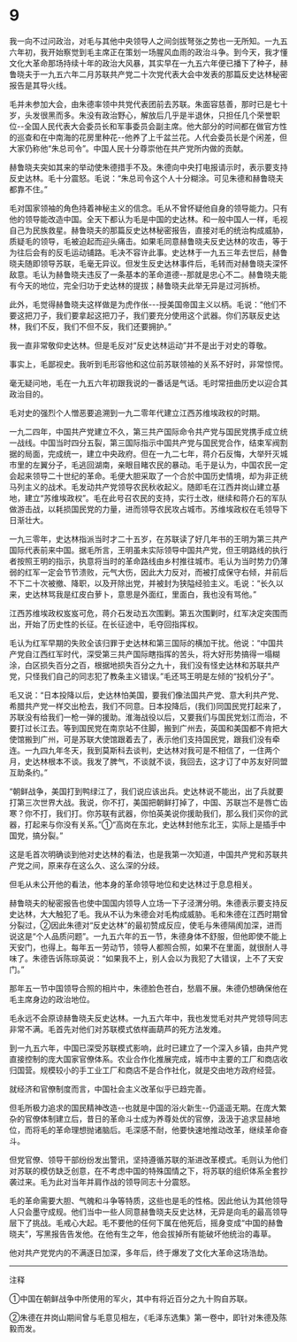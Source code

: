 # 9

我一向不过问政治，对毛与其他中央领导人之间剑拔弩张之势也一无所知。一九五六年初，我开始察觉到毛主席正在策划一场腥风血雨的政治斗争。到今天，我才懂文化大革命那场持续十年的政治大风暴，其实早在一九五六年便已播下了种子，赫鲁晓夫于一九五六年二月苏联共产党二十次党代表大会中发表的那篇反史达林秘密报告是其导火线。

毛并未参加大会，由朱德率领中共党代表团前去苏联。朱面容慈善，那时已是七十岁，头发很黑而多。朱没有政治野心，解放后几乎是半退休，只担任几个荣誉职位--全国人民代表大会委员长和军事委员会副主席。他大部分的时间都在做官方性的巡查和在中南海的花房里种花--他养了上千盆兰花。人代会委员长是个闲差，但大家仍称他“朱总司令”。中国人民十分尊崇他在共产党所内做的贡献。

赫鲁晓夫突如其来的举动使朱德措手不及。朱德向中央打电报请示时，表示要支持反史达林。毛十分震怒。毛说：“朱总司令这个人十分糊涂。可见朱德和赫鲁晓夫都靠不住。”

毛对国家领袖的角色持着神秘主义的信念。毛从不曾怀疑他自身的领导能力。只有他的领导能改造中国。全天下都认为毛是中国的史达林。和一般中国人一样，毛视自己为民族救星。赫鲁晓夫的那篇反史达林秘密报告，直接对毛的统治构成威胁，质疑毛的领导，毛被迫起而迎头痛击。如果毛同意赫鲁晓夫反史达林的攻击，等于为往后会有的反毛运动铺路。毛决不容许此事。史达林于一九五三年去世后，赫鲁晓夫随即领导苏联，毛毫无异议。但发生反史达林事件后，毛转而对赫鲁晓夫深怀敌意。毛认为赫鲁晓夫违反了一条基本的革命道德--那就是忠心不二。赫鲁晓夫能有今天的地位，完全归功于史达林的提拔；赫鲁晓夫此举无异是过河拆桥。

此外，毛觉得赫鲁晓夫这样做是为虎作伥---授美国帝国主义以柄。毛说：“他们不要这把刀子，我们要拿起这把刀子，我们要充分使用这个武器。你们苏联反史达林，我们不反，我们不但不反，我们还要拥护。”

我一直非常敬仰史达林。但是毛反对“反史达林运动”并不是出于对史的尊敬。

事实上，毛鄙视史。我听到毛形容他和这位前苏联领袖的关系不好时，非常惊愕。

毫无疑问地，毛在一九五六年初跟我说的一番话是气话。毛时常扭曲历史以迎合其政治目的。

毛对史的强烈个人憎恶要追溯到一九二零年代建立江西苏维埃政权的时期。

一九二四年，中国共产党建立不久，第三共产国际命令共产党与国民党携手成立统一战线。中国当时四分五裂，第三国际指示中国共产党与国民党合作，结束军阀割据的局面，完成统一，建立中央政府。但在一九二七年，蒋介石反悔，大举歼灭城市里的左翼分子，毛逃回湖南，亲眼目睹农民的暴动。毛于是认为，中国农民一定会起来领导二十世纪的革命。毛便大胆采取了一个合於中国历史情境，却为非正统马列主义的战术。毛发动共产党领导农民秋收起义。随即毛在江西井岗山建立基地，建立“苏维埃政权”。毛在此号召农民的支持，实行土改，继续和蒋介石的军队做游击战，以耗损国民党的力量，进而领导农民攻占城市。苏维埃政权在毛领导下日渐壮大。

一九三零年，史达林指派当时才二十五岁，在苏联读了好几年书的王明为第三共产国际代表前来中国。据毛所言，王明虽未实际领导中国共产党，但王明路线的执行者按照王明的指示，执意将当时的革命路线由乡村推往城市。毛认为当时势力仍薄弱的红军一定会节节溃败，元气大伤，因此大力反对，而被打成保守右倾，并前后不下二十次被撤、降职，以及开除出党，并被封为狭隘经验主义。毛说：“长久以来，史达林骂我是红皮白萝卜，意思是外面红，里面白，我也没有骂他。”

江西苏维埃政权岌岌可危，蒋介石发动五次围剿。第五次围剿时，红军决定突围而出，开始了历史性的长征。在长征途中，毛夺回指挥权。

毛认为红军早期的失败全该归罪于史达林和第三国际的横加干扰。他说：“中国共产党自江西红军时代，深受第三共产国际瞎指挥的苦头，将大好形势搞得一塌糊涂，白区损失百分之百，根据地损失百分之九十，我们没有怪史达林和苏联共产党，只怪我们自己的同志犯了教条主义错误。”毛还骂王明是左倾的“投机分子”。

毛又说：“日本投降以后，史达林怕美国，要我们像法国共产党、意大利共产党、希腊共产党一样交出枪去，我们不同意。日本投降后，(我们)同国民党打起来了，苏联没有给我们一枪一弹的援助。淮海战役以后，又要我们与国民党划江而治，不要打过长江去。等到国民党在南京站不住脚，搬到广州去，英国和美国都不肯把大使馆搬到广州，可是苏联大使馆跟着去了，表示他们支持国民党，跟我们没有牵连。一九四九年冬天，我到莫斯科去谈判，史达林对我可是不相信了，一住两个月，史达林根本不谈。我发了脾气，不谈就不谈，我回去，这才订了中苏友好同盟互助条约。”

“朝鲜战争，美国打到鸭绿江了，我们说应该出兵。史达林说不能出，出了兵就要打第三次世界大战。我说，你不打，美国把朝鲜打掉了，中国、苏联岂不是唇亡齿寒？你不打，我们打。你苏联有武器，你怕英美说你援助我们，那么我们买你的武器，打起来与你没有关系。”①“高岗在东北，史达林封他东北王，实际上是插手中国党，搞分裂。”

这是毛首次明确谈到他对史达林的看法，也是我第一次知道，中国共产党和苏联共产党之间，原来存在这么久、这么深的分歧。

但毛从未公开他的看法，他本身的革命领导地位和史达林过于息息相关。

赫鲁晓夫的秘密报告也使中国国内领导人立场一下子泾渭分明。朱德表示要支持反史达林，大大触犯了毛。我从不认为朱德会对毛构成威胁。毛和朱德在江西时期曾分裂过，②因此朱德对“反史达林”的最初赞成反应，使毛与朱德隔阂加深，进而说这是“个人品质问题”。一九五六年的五一节，朱德身体不舒服，但他即使不能上天安门，也得上。每年五一劳动节，领导人都照合照，如果不在里面，就很耐人寻味了。朱德告诉陈琮英说：“如果我不上，别人会以为我犯了大错误，上不了天安门。”

那年五一节中国领导合照的相片中，朱德脸色苍白，愁眉不展。朱德仍想确保他在毛主席身边的政治地位。

毛永远不会原谅赫鲁晓夫反史达林。一九五六年中，我也发觉毛对共产党领导同志非常不满。毛首先对他们对苏联模式依样画葫芦的死方法发难。

到一九五六年，中国已深受苏联模式影响，此时已建立了一个深入乡镇，由共产党直接控制的庞大国家官僚体系。农业合作化推展完成，城市中主要的工厂和商店收归国营。规模较小的手工业工厂和商店不是合作社化，就是交由地方政府经营。

就经济和官僚制度而言，中国社会主义改革似乎已趋完善。

但毛所极力追求的国民精神改造--也就是中国的浴火新生--仍遥遥无期。在庞大繁杂的官僚体制建立后，昔日的革命斗士成为养尊处优的官僚，汲汲于追求显赫地位，而将毛的革命理想抛诸脑后。毛深感不耐，他要快速地推动改革，继续革命奋斗。

但党官僚、领导干部纷纷发出警讯，坚持遵循苏联的渐进改革模式。毛则认为他们对苏联的模仿缺乏创意，在不考虑中国的特殊国情之下，将苏联的组织体系全套抄袭过来。毛为此对当年并肩作战的领导同志十分震怒。

毛的革命需要大胆、气魄和斗争等特质，这些也是毛的性格。因此他认为其他领导人只会墨守成规。他们当中一些人同意赫鲁晓夫反史达林，无异是向毛的最高领导层下了挑战。毛戒心大起。毛不要他的任何下属在他死后，摇身变成“中国的赫鲁晓夫”，写黑报告告发他。在他有生之年，他会拔掉所有能破坏他统治的毒草。

他对共产党党内的不满逐日加深，多年后，终于爆发了文化大革命这场浩劫。

______________

注释

①中国在朝鲜战争中所使用的军火，其中有将近百分之九十购自苏联。

②朱德在井岗山期间曾与毛意见相左，《毛泽东选集》第一卷中，即针对朱德及陈毅而发。
